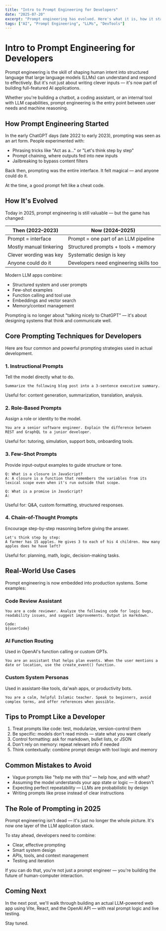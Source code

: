 ```yaml
---
title: "Intro to Prompt Engineering for Developers"
date: "2025-07-20"
excerpt: "Prompt engineering has evolved. Here's what it is, how it started, and what developers need to know to build smarter, more useful AI-powered apps."
tags: ["AI", "Prompt Engineering", "LLMs", "DevTools"]
---
```


# Intro to Prompt Engineering for Developers

Prompt engineering is the skill of shaping human intent into structured language that large language models (LLMs) can understand and respond to effectively. But it's not just about writing clever inputs — it's now part of building full-featured AI applications.

Whether you're building a chatbot, a coding assistant, or an internal tool with LLM capabilities, prompt engineering is the entry point between user needs and machine reasoning.

## How Prompt Engineering Started

In the early ChatGPT days (late 2022 to early 2023), prompting was seen as an art form. People experimented with:

- Phrasing tricks like "Act as a…" or "Let's think step by step"
- Prompt chaining, where outputs fed into new inputs
- Jailbreaking to bypass content filters

Back then, prompting was the entire interface. It felt magical — and anyone could do it.

At the time, a good prompt felt like a cheat code.

## How It's Evolved

Today in 2025, prompt engineering is still valuable — but the game has changed:

| Then (2022–2023)        | Now (2024–2025)                        |
| ----------------------- | -------------------------------------- |
| Prompt = interface      | Prompt = one part of an LLM pipeline   |
| Mostly manual tinkering | Structured prompts + tools + memory    |
| Clever wording was key  | Systematic design is key               |
| Anyone could do it      | Developers need engineering skills too |

Modern LLM apps combine:

- Structured system and user prompts
- Few-shot examples
- Function calling and tool use
- Embeddings and vector search
- Memory/context management

Prompting is no longer about "talking nicely to ChatGPT" — it's about designing systems that think and communicate well.

## Core Prompting Techniques for Developers

Here are four common and powerful prompting strategies used in actual development.

### 1. Instructional Prompts

Tell the model directly what to do.

```
Summarize the following blog post into a 3-sentence executive summary.
```

Useful for: content generation, summarization, translation, analysis.

### 2. Role-Based Prompts

Assign a role or identity to the model.

```
You are a senior software engineer. Explain the difference between REST and GraphQL to a junior developer.
```

Useful for: tutoring, simulation, support bots, onboarding tools.

### 3. Few-Shot Prompts

Provide input-output examples to guide structure or tone.

```
Q: What is a closure in JavaScript?
A: A closure is a function that remembers the variables from its lexical scope even when it's run outside that scope.

Q: What is a promise in JavaScript?
A:
```

Useful for: Q&A, custom formatting, structured responses.

### 4. Chain-of-Thought Prompts

Encourage step-by-step reasoning before giving the answer.

```
Let's think step by step:
A farmer has 15 apples. He gives 3 to each of his 4 children. How many apples does he have left?
```

Useful for: planning, math, logic, decision-making tasks.

## Real-World Use Cases

Prompt engineering is now embedded into production systems. Some examples:

### Code Review Assistant

```
You are a code reviewer. Analyze the following code for logic bugs, readability issues, and suggest improvements. Output in markdown.

Code:
${userCode}
```

### AI Function Routing

Used in OpenAI's function calling or custom GPTs.

```
You are an assistant that helps plan events. When the user mentions a date or location, use the create_event() function.
```

### Custom System Personas

Used in assistant-like tools, da'wah apps, or productivity bots.

```
You are a calm, helpful Islamic teacher. Speak to beginners, avoid complex terms, and offer references when possible.
```

## Tips to Prompt Like a Developer

1. Treat prompts like code: test, modularize, version-control them
2. Be specific: models don't read minds — state what you want clearly
3. Control formatting: ask for markdown, bullet lists, or JSON
4. Don't rely on memory: repeat relevant info if needed
5. Think contextually: combine prompt design with tool logic and memory

## Common Mistakes to Avoid

- Vague prompts like "help me with this" — help how, and with what?
- Assuming the model understands your app state or logic — it doesn't
- Expecting perfect repeatability — LLMs are probabilistic by design
- Writing prompts like prose instead of clear instructions

## The Role of Prompting in 2025

Prompt engineering isn't dead — it's just no longer the whole picture. It's now one layer of the LLM application stack.

To stay ahead, developers need to combine:

- Clear, effective prompting
- Smart system design
- APIs, tools, and context management
- Testing and iteration

If you can do that, you're not just a prompt engineer — you're building the future of human-computer interaction.

## Coming Next

In the next post, we'll walk through building an actual LLM-powered web app using Vite, React, and the OpenAI API — with real prompt logic and live testing.

Stay tuned.
